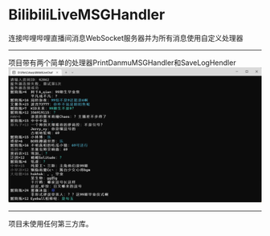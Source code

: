 # BilibiliLiveMSGHandler
连接哔哩哔哩直播间消息WebSocket服务器并为所有消息使用自定义处理器

---

项目带有两个简单的处理器PrintDanmuMSGHandler和SaveLogHendler 
![image](/BilibiliLiveMSGHandler/ExampleImage/Snipaste_2023-01-28_22-46-47.png "PrintDanmuMSGHandler打印的弹幕")

---

项目未使用任何第三方库。

